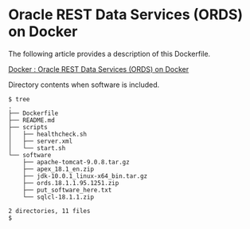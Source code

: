 # Oracle REST Data Services (ORDS) on Docker

The following article provides a description of this Dockerfile.

[Docker : Oracle REST Data Services (ORDS) on Docker](https://oracle-base.com/articles/linux/docker-oracle-rest-data-services-ords-on-docker)

Directory contents when software is included.

```
$ tree
.
├── Dockerfile
├── README.md
├── scripts
│   ├── healthcheck.sh
│   ├── server.xml
│   └── start.sh
└── software
    ├── apache-tomcat-9.0.8.tar.gz
    ├── apex_18.1_en.zip
    ├── jdk-10.0.1_linux-x64_bin.tar.gz
    ├── ords.18.1.1.95.1251.zip
    ├── put_software_here.txt
    └── sqlcl-18.1.1.zip

2 directories, 11 files
$
```
